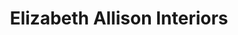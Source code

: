 ---
title: "Elizabeth Allison Interiors"
url: /dunkeld/elizabeth-allison-interiors/
shop: Raumausstattung
---